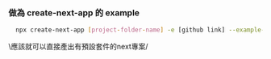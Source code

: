 ### 做為 create-next-app 的 example

```bash
  npx create-next-app [project-folder-name] -e [github link] --example-path [folder]
```
\應該就可以直接產出有預設套件的next專案/